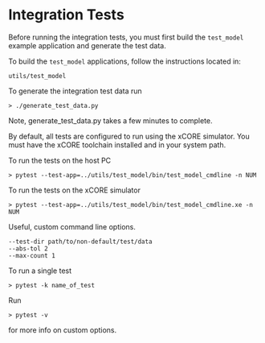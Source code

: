 # Integration Tests

Before running the integration tests, you must first build the `test_model` example application
and generate the test data.

To build the `test_model` applications, follow the instructions located in:

    utils/test_model

To generate the integration test data run

    > ./generate_test_data.py

Note, generate_test_data.py takes a few minutes to complete.

By default, all tests are configured to run using the xCORE simulator.  You must have the 
xCORE toolchain installed and in your system path.  

To run the tests on the host PC

    > pytest --test-app=../utils/test_model/bin/test_model_cmdline -n NUM

To run the tests on the xCORE simulator

    > pytest --test-app=../utils/test_model/bin/test_model_cmdline.xe -n NUM

Useful, custom command line options.

    --test-dir path/to/non-default/test/data
    --abs-tol 2
    --max-count 1

To run a single test

    > pytest -k name_of_test


 Run 

    > pytest -v

for more info on custom options.  


